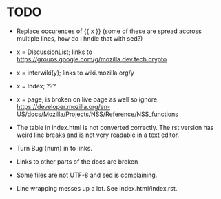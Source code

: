 # TODO

- Replace occurences of {{ x }} (some of these are spread accross multiple lines, how do i hndle that with sed?)
- x = DiscussionList; links to https://groups.google.com/g/mozilla.dev.tech.crypto
- x = interwiki(y); links to wiki.mozilla.org/y
- x = Index; ???
- x = page; is broken on live page as well so ignore. https://developer.mozilla.org/en-US/docs/Mozilla/Projects/NSS/Reference/NSS_functions

- The table in index.html is not converted correctly. The rst version has weird line breaks and is not very readable in a text editor.

- Turn Bug {num} in to links.

- Links to other parts of the docs are broken

- Some files are not UTF-8 and sed is complaining.

- Line wrapping messes up a lot. See index.html/index.rst.
